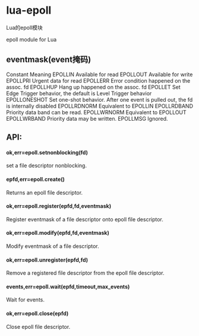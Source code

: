 lua-epoll
=========

Lua的epoll模块

epoll module for Lua

eventmask(event掩码)
---

Constant	      Meaning
EPOLLIN	        Available for read
EPOLLOUT	      Available for write
EPOLLPRI	      Urgent data for read
EPOLLERR	      Error condition happened on the assoc. fd
EPOLLHUP	      Hang up happened on the assoc. fd
EPOLLET	        Set Edge Trigger behavior, the default is Level Trigger behavior
EPOLLONESHOT	  Set one-shot behavior. After one event is pulled out, the fd is internally disabled
EPOLLRDNORM	    Equivalent to EPOLLIN
EPOLLRDBAND	    Priority data band can be read.
EPOLLWRNORM	    Equivalent to EPOLLOUT
EPOLLWRBAND	    Priority data may be written.
EPOLLMSG	      Ignored.

API:
---

#### ok,err=epoll.setnonblocking(fd)
set a file descriptor nonblocking.

#### epfd,err=epoll.create()
Returns an epoll file descriptor.

#### ok,err=epoll.register(epfd,fd,eventmask)
Register eventmask of a file descriptor onto epoll file descriptor.

#### ok,err=epoll.modify(epfd,fd,eventmask)
Modify eventmask of a file descriptor.

#### ok,err=epoll.unregister(epfd,fd)
Remove a registered file descriptor from the epoll file descriptor.

#### events,err=epoll.wait(epfd,timeout,max_events)
Wait for events. 

#### ok,err=epoll.close(epfd)
Close epoll file descriptor.

